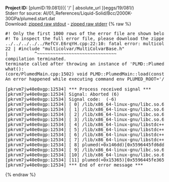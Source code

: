 **Project ID:** [plumID:19.081]({{ '/' | absolute_url }}eggs/19/081/)  
Stderr for source:  Al/01_References/Liquid-Solid/Bcc/2000K-30GPa/plumed.start.dat   
Download: [zipped raw stdout](plumed.start.dat.plumed.stdout.txt.zip) - [zipped raw stderr](plumed.start.dat.plumed.stderr.txt.zip) 
{% raw %}
<pre>
#! Only the first 1000 rows of the error file are shown below
#! To inspect the full error file, please download the zipped raw stderr file above
../../../../../RefCV.E6rqYH.cpp:22:10: fatal error: multicolvar/MultiColvarBase.h: No such file or directory
22 | #include "multicolvar/MultiColvarBase.h"
|          ^~~~~~~~~~~~~~~~~~~~~~~~~~~~~~~
compilation terminated.
terminate called after throwing an instance of 'PLMD::Plumed::ExceptionError'
what():
(core/PlumedMain.cpp:1502) void PLMD::PlumedMain::load(const std::string&)
An error happened while executing command env PLUMED_ROOT='/home/runner/opt/lib/plumed' PLUMED_VERSION='2.10.0' PLUMED_HTMLDIR='/home/runner/opt/share/doc/plumed' PLUMED_INCLUDEDIR='/home/runner/opt/include' PLUMED_PROGRAM_NAME='plumed' PLUMED_IS_INSTALLED='yes' "/home/runner/opt/lib/plumed"/scripts/mklib.sh -n -o ./../../../../../RefCV.2.10.0.so ../../../../../RefCV.cpp

[pkrvm7jw40e0xgp:12534] *** Process received signal ***
[pkrvm7jw40e0xgp:12534] Signal: Aborted (6)
[pkrvm7jw40e0xgp:12534] Signal code:  (-6)
[pkrvm7jw40e0xgp:12534] [ 0] /lib/x86_64-linux-gnu/libc.so.6(+0x45330)[0x7f2e98645330]
[pkrvm7jw40e0xgp:12534] [ 1] /lib/x86_64-linux-gnu/libc.so.6(pthread_kill+0x11c)[0x7f2e9869eb2c]
[pkrvm7jw40e0xgp:12534] [ 2] /lib/x86_64-linux-gnu/libc.so.6(gsignal+0x1e)[0x7f2e9864527e]
[pkrvm7jw40e0xgp:12534] [ 3] /lib/x86_64-linux-gnu/libc.so.6(abort+0xdf)[0x7f2e986288ff]
[pkrvm7jw40e0xgp:12534] [ 4] /lib/x86_64-linux-gnu/libstdc++.so.6(+0xa5ff5)[0x7f2e98aa5ff5]
[pkrvm7jw40e0xgp:12534] [ 5] /lib/x86_64-linux-gnu/libstdc++.so.6(+0xbb0da)[0x7f2e98abb0da]
[pkrvm7jw40e0xgp:12534] [ 6] /lib/x86_64-linux-gnu/libstdc++.so.6(_ZSt10unexpectedv+0x0)[0x7f2e98aa5a55]
[pkrvm7jw40e0xgp:12534] [ 7] /lib/x86_64-linux-gnu/libstdc++.so.6(+0xa5a6f)[0x7f2e98aa5a6f]
[pkrvm7jw40e0xgp:12534] [ 8] plumed(+0x146dd)[0x5596445fd6dd]
[pkrvm7jw40e0xgp:12534] [ 9] /lib/x86_64-linux-gnu/libc.so.6(+0x2a1ca)[0x7f2e9862a1ca]
[pkrvm7jw40e0xgp:12534] [10] /lib/x86_64-linux-gnu/libc.so.6(__libc_start_main+0x8b)[0x7f2e9862a28b]
[pkrvm7jw40e0xgp:12534] [11] plumed(+0x15365)[0x5596445fe365]
[pkrvm7jw40e0xgp:12534] *** End of error message ***
</pre>
{% endraw %}
